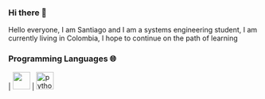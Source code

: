 ### Hi there 👋

<div>
 <p>
Hello everyone, I am Santiago and I am a systems engineering student, I am currently living in Colombia, I hope to continue on the path of learning

### Programming Languages 🌐

| [<img src="![image](https://user-images.githubusercontent.com/71909879/122144921-f5e71b00-ce19-11eb-848d-0fb9bddc5ff2.png)" width="35">](https://www.java.com/es/)  | 
[<img src="![image](https://user-images.githubusercontent.com/71909879/122144990-0d260880-ce1a-11eb-9abb-93bd8078e563.png)" alt="python" width="35">](https://www.python.org)
